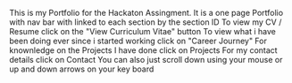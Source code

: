 This is my Portfolio for the Hackaton Assingment.
It is a one  page Portfolio with nav bar with linked to each section by the section ID
To view my CV / Resume click on the "View Curriculum Vitae" button
To view what i have been doing ever since i started working click on "Career Journey"
For knownledge on the Projects I have done click on Projects
For my contact details click on Contact
You can also just scroll down using your mouse or up and down arrows on your key board
